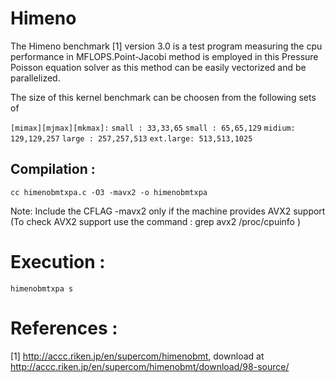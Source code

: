# Himeno
The Himeno benchmark [1] version 3.0 is a test program measuring the cpu performance in MFLOPS.Point-Jacobi method is employed in this Pressure Poisson equation solver as this method can be easily vectorized and be parallelized.

The size of this kernel benchmark can be choosen from the following sets of

`[mimax][mjmax][mkmax]:`
`small : 33,33,65`
`small : 65,65,129`
`midium: 129,129,257`
`large : 257,257,513`
`ext.large: 513,513,1025`

## Compilation :
`cc himenobmtxpa.c -O3 -mavx2 -o himenobmtxpa`

Note: Include the CFLAG -mavx2 only if the machine provides AVX2 support (To check AVX2 support use the command : grep avx2 /proc/cpuinfo )

# Execution :
`himenobmtxpa s`

# References :
[1] http://accc.riken.jp/en/supercom/himenobmt, download at http://accc.riken.jp/en/supercom/himenobmt/download/98-source/
